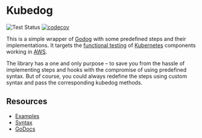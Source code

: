 # Kubedog

![Test Status](https://github.com/keikoproj/kubedog/workflows/Test/badge.svg) [![codecov](https://codecov.io/gh/keikoproj/kubedog/branch/master/graph/badge.svg)](https://codecov.io/gh/keikoproj/kubedog)

This is a simple wrapper of [Godog]( https://github.com/cucumber/godog) with some predefined steps and their implementations. It targets the [functional testing](https://cucumber.io/docs/bdd/) of [Kubernetes](https://kubernetes.io/) components working in [AWS](https://aws.amazon.com/). 

The library has a one and only purpose – to save you from the hassle of implementing steps and hooks with the compromise of using predefined syntax. But of course, you could always redefine the steps using custom syntax and pass the corresponding kubedog methods.

## Resources
- [Examples](docs/examples.md)
- [Syntax](docs/syntax.md)
- [GoDocs](https://godoc.org/github.com/keikoproj/kubedog)